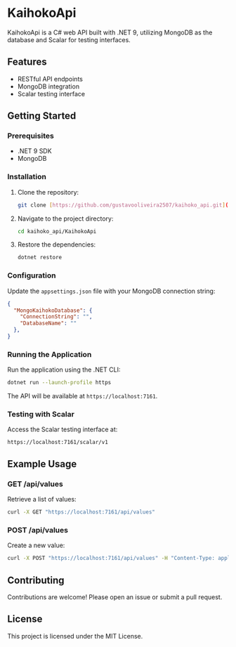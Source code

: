 # KaihokoApi

KaihokoApi is a C# web API built with .NET 9, utilizing MongoDB as the database and Scalar for testing interfaces.

## Features

- RESTful API endpoints
- MongoDB integration
- Scalar testing interface

## Getting Started

### Prerequisites

- .NET 9 SDK
- MongoDB

### Installation

1. Clone the repository:
    ```sh
    git clone [https://github.com/gustavooliveira2507/kaihoko_api.git](https://github.com/gustavooliveira2507/KaihokoApi)
    ```
2. Navigate to the project directory:
    ```sh
    cd kaihoko_api/KaihokoApi
    ```
3. Restore the dependencies:
    ```sh
    dotnet restore
    ```

### Configuration

Update the `appsettings.json` file with your MongoDB connection string:
```json
{
  "MongoKaihokoDatabase": {
    "ConnectionString": "",
    "DatabaseName": ""
  },
}
```

### Running the Application

Run the application using the .NET CLI:
```sh
dotnet run --launch-profile https
```

The API will be available at `https://localhost:7161`.

### Testing with Scalar

Access the Scalar testing interface at:
```
https://localhost:7161/scalar/v1
```

## Example Usage

### GET /api/values

Retrieve a list of values:
```sh
curl -X GET "https://localhost:7161/api/values"
```

### POST /api/values

Create a new value:
```sh
curl -X POST "https://localhost:7161/api/values" -H "Content-Type: application/json" -d '{"name":"valueName"}'
```

## Contributing

Contributions are welcome! Please open an issue or submit a pull request.

## License

This project is licensed under the MIT License.
